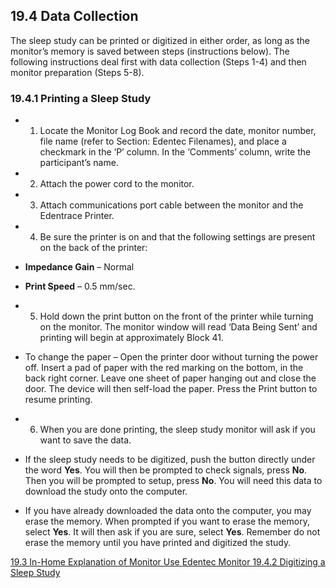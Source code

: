 ## 19.4 Data Collection

The sleep study can be printed or digitized in either order, as long as the monitor’s memory is saved between steps (instructions below).  The following instructions deal first with data collection (Steps 1-4) and then monitor preparation (Steps 5-8).

### 19.4.1 Printing a Sleep Study

* 1. Locate the Monitor Log Book and record the date, monitor number, file name (refer to Section: Edentec Filenames), and place a checkmark in the ‘P’ column.  In the ‘Comments’ column, write the participant’s name.
* 2. Attach the power cord to the monitor.
* 3. Attach communications port cable between the monitor and the Edentrace Printer.
* 4. Be sure the printer is on and that the following settings are present on the back of the printer:

 * **Impedance Gain** – Normal
 * **Print Speed** – 0.5 mm/sec.

* 5. Hold down the print button on the front of the printer while turning on the monitor.  The monitor window will read ‘Data Being Sent’ and printing will begin at approximately Block 41.

 *  To change the paper – Open the printer door without turning the power off. Insert a pad of paper with the red marking on the bottom, in the back right corner.  Leave one sheet of paper hanging out and close the door.  The device will then self-load the paper.  Press the Print button to resume printing.

*  6. When you are done printing, the sleep study monitor will ask if you want to save the data.

 *  If the sleep study needs to be digitized, push the button directly under the word **Yes**. You will then be prompted to check signals, press **No**.  Then you will be prompted to setup, press **No**. You will need this data to download the study onto the computer.
 *  If you have already downloaded the data onto the computer, you may erase the memory.  When prompted if you want to erase the memory, select **Yes**.  It will then ask if you are sure, select **Yes**.  Remember do not erase the memory until you have printed and digitized the study.


<div class="center">
<div class="btn-group">
  <a href=":pages_path:/manuals/edentec-monitor/19-03-monitor-explanation.md" class="btn btn-default">
    <span class="glyphicon glyphicon-chevron-left"></span>
    19.3 In-Home Explanation of Monitor Use
  </a>

  <a href=":pages_path:/manuals/edentec-monitor" class="btn btn-default">
    <span class="glyphicon glyphicon-chevron-up"></span>
    Edentec Monitor
  </a>

  <a href=":pages_path:/manuals/edentec-monitor/19-04-02-digitizing-sleep-study.md" class="btn btn-success">
    19.4.2 Digitizing a Sleep Study
    <span class="glyphicon glyphicon-chevron-right"></span>
  </a>
</div>
</div>

